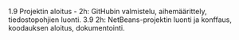 1.9 Projektin aloitus - 2h: GitHubin valmistelu, aihemäärittely, tiedostopohjien luonti.
3.9 2h: NetBeans-projektin luonti ja konffaus, koodauksen aloitus, dokumentointi.
